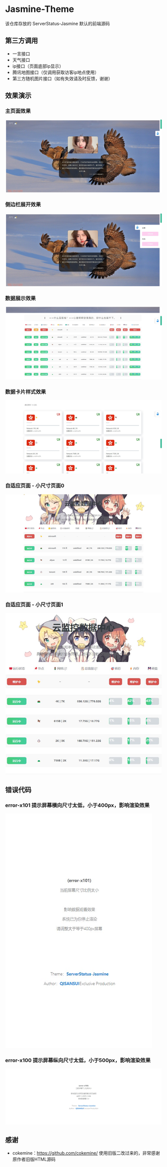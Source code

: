 # Jasmine-Theme

该仓库存放的 ServerStatus-Jasmine 默认的前端源码

## 第三方调用
 
* 一言接口
* 天气接口
* ip接口（页面底部ip显示）
* 腾讯地图接口（仅调用获取访客ip地点使用）
* 第三方随机图片接口（如有失效请及时反馈，谢谢）

## 效果演示

### 主页面效果
![](https://raw.githubusercontent.com/Spritesmine/Jasmine-Theme/master/Jasmine-Theme/Jasmine-Theme%20(1).jpg)


### 侧边栏展开效果
![](https://raw.githubusercontent.com/Spritesmine/Jasmine-Theme/master/Jasmine-Theme/Jasmine-Theme%20(2).jpg)


### 数据展示效果
![](https://raw.githubusercontent.com/Spritesmine/Jasmine-Theme/master/Jasmine-Theme/Jasmine-Theme%20(3).jpg)


### 数据卡片样式效果
![](https://raw.githubusercontent.com/Spritesmine/Jasmine-Theme/master/Jasmine-Theme/Jasmine-Theme%20(4).jpg)


### 自适应页面 - 小尺寸页面0
![](https://raw.githubusercontent.com/Spritesmine/Jasmine-Theme/master/Jasmine-Theme/Jasmine-Theme%20(5).jpg)


### 自适应页面 - 小尺寸页面1
![](https://raw.githubusercontent.com/Spritesmine/Jasmine-Theme/master/Jasmine-Theme/Jasmine-Theme%20(6).jpg)


## 错误代码

### error-x101 提示屏幕横向尺寸太低，小于400px，影响渲染效果
![](https://raw.githubusercontent.com/Spritesmine/Jasmine-Theme/master/Jasmine-Theme/Jasmine-Theme%20(7).jpg)
 
 
### error-x100 提示屏幕纵向尺寸太低，小于500px，影响渲染效果
![](https://raw.githubusercontent.com/Spritesmine/Jasmine-Theme/master/Jasmine-Theme/Jasmine-Theme%20(8).jpg)
 
## 感谢
 
* cokemine：https://github.com/cokemine/  使用旧版二改过来的，非常感谢原作者旧版HTML源码

